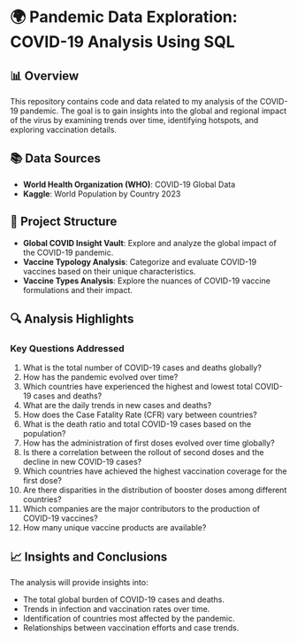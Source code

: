 # 🌍 Pandemic Data Exploration: COVID-19 Analysis Using SQL

## 📊 Overview
This repository contains code and data related to my analysis of the COVID-19 pandemic. The goal is to gain insights into the global and regional impact of the virus by examining trends over time, identifying hotspots, and exploring vaccination details.

## 📚 Data Sources
- **World Health Organization (WHO)**: COVID-19 Global Data
- **Kaggle**: World Population by Country 2023

## 📂 Project Structure
- **Global COVID Insight Vault**: Explore and analyze the global impact of the COVID-19 pandemic.
- **Vaccine Typology Analysis**: Categorize and evaluate COVID-19 vaccines based on their unique characteristics.
- **Vaccine Types Analysis**: Explore the nuances of COVID-19 vaccine formulations and their impact.

## 🔍 Analysis Highlights
### Key Questions Addressed
1. What is the total number of COVID-19 cases and deaths globally?
2. How has the pandemic evolved over time?
3. Which countries have experienced the highest and lowest total COVID-19 cases and deaths?
4. What are the daily trends in new cases and deaths?
5. How does the Case Fatality Rate (CFR) vary between countries?
6. What is the death ratio and total COVID-19 cases based on the population?
7. How has the administration of first doses evolved over time globally?
8. Is there a correlation between the rollout of second doses and the decline in new COVID-19 cases?
9. Which countries have achieved the highest vaccination coverage for the first dose?
10. Are there disparities in the distribution of booster doses among different countries?
11. Which companies are the major contributors to the production of COVID-19 vaccines?
12. How many unique vaccine products are available?

## 📈 Insights and Conclusions
The analysis will provide insights into:
- The total global burden of COVID-19 cases and deaths.
- Trends in infection and vaccination rates over time.
- Identification of countries most affected by the pandemic.
- Relationships between vaccination efforts and case trends.

